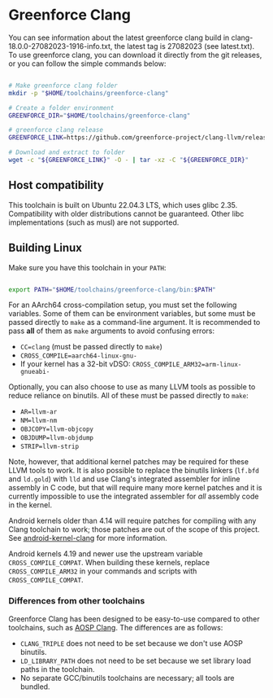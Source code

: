# Greenforce Clang

You can see information about the latest greenforce clang build in clang-18.0.0-27082023-1916-info.txt, the latest tag is 27082023 (see latest.txt). To use greenforce clang, you can download it directly from the git releases, or you can follow the simple commands below:

```bash

# Make greenforce clang folder
mkdir -p "$HOME/toolchains/greenforce-clang"

# Create a folder environment
GREENFORCE_DIR="$HOME/toolchains/greenforce-clang"

# greenforce clang release
GREENFORCE_LINK=https://github.com/greenforce-project/clang-llvm/releases/download/27082023/greenforce-clang-18.0.0-27082023-1916.tar.gz

# Download and extract to folder
wget -c "${GREENFORCE_LINK}" -O - | tar -xz -C "${GREENFORCE_DIR}"

```

## Host compatibility

This toolchain is built on Ubuntu 22.04.3 LTS, which uses glibc 2.35. Compatibility with older distributions cannot be guaranteed. Other libc implementations (such as musl) are not supported.

## Building Linux

Make sure you have this toolchain in your `PATH`:

```bash

export PATH="$HOME/toolchains/greenforce-clang/bin:$PATH"

```

For an AArch64 cross-compilation setup, you must set the following variables. Some of them can be environment variables, but some must be passed directly to `make` as a command-line argument. It is recommended to pass **all** of them as `make` arguments to avoid confusing errors:

- `CC=clang` (must be passed directly to `make`)
- `CROSS_COMPILE=aarch64-linux-gnu-`
- If your kernel has a 32-bit vDSO: `CROSS_COMPILE_ARM32=arm-linux-gnueabi-`

Optionally, you can also choose to use as many LLVM tools as possible to reduce reliance on binutils. All of these must be passed directly to `make`:

- `AR=llvm-ar`
- `NM=llvm-nm`
- `OBJCOPY=llvm-objcopy`
- `OBJDUMP=llvm-objdump`
- `STRIP=llvm-strip`

Note, however, that additional kernel patches may be required for these LLVM tools to work. It is also possible to replace the binutils linkers (`lf.bfd` and `ld.gold`) with `lld` and use Clang's integrated assembler for inline assembly in C code, but that will require many more kernel patches and it is currently impossible to use the integrated assembler for *all* assembly code in the kernel.

Android kernels older than 4.14 will require patches for compiling with any Clang toolchain to work; those patches are out of the scope of this project. See [android-kernel-clang](https://github.com/nathanchance/android-kernel-clang) for more information.

Android kernels 4.19 and newer use the upstream variable `CROSS_COMPILE_COMPAT`. When building these kernels, replace `CROSS_COMPILE_ARM32` in your commands and scripts with `CROSS_COMPILE_COMPAT`.

### Differences from other toolchains

Greenforce Clang has been designed to be easy-to-use compared to other toolchains, such as [AOSP Clang](https://android.googlesource.com/platform/prebuilts/clang/host/linux-x86/). The differences are as follows:

- `CLANG_TRIPLE` does not need to be set because we don't use AOSP binutils.
- `LD_LIBRARY_PATH` does not need to be set because we set library load paths in the toolchain.
- No separate GCC/binutils toolchains are necessary; all tools are bundled.
